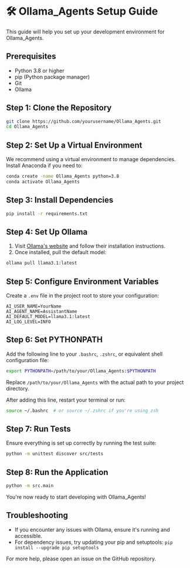 # 🛠️ Ollama_Agents Setup Guide

This guide will help you set up your development environment for Ollama_Agents.

## Prerequisites

- Python 3.8 or higher
- pip (Python package manager)
- Git
- Ollama

## Step 1: Clone the Repository

```bash
git clone https://github.com/yourusername/Ollama_Agents.git
cd Ollama_Agents
```

## Step 2: Set Up a Virtual Environment

We recommend using a virtual environment to manage dependencies.
Install Anaconda if you need to:

```bash
conda create -name Ollama_Agents python=3.8
conda activate Ollama_Agents
```

## Step 3: Install Dependencies

```bash
pip install -r requirements.txt
```

## Step 4: Set Up Ollama

1. Visit [Ollama's website](https://ollama.ai/) and follow their installation instructions.
2. Once installed, pull the default model:

```bash
ollama pull llama3.1:latest
```

## Step 5: Configure Environment Variables

Create a `.env` file in the project root to store your configuration:

```
AI_USER_NAME=YourName
AI_AGENT_NAME=AssistantName
AI_DEFAULT_MODEL=llama3.1:latest
AI_LOG_LEVEL=INFO
```

## Step 6: Set PYTHONPATH

Add the following line to your `.bashrc`, `.zshrc`, or equivalent shell configuration file:

```bash
export PYTHONPATH=/path/to/your/Ollama_Agents:$PYTHONPATH
```

Replace `/path/to/your/Ollama_Agents` with the actual path to your project directory.

After adding this line, restart your terminal or run:

```bash
source ~/.bashrc  # or source ~/.zshrc if you're using zsh
```

## Step 7: Run Tests

Ensure everything is set up correctly by running the test suite:

```bash
python -m unittest discover src/tests
```

## Step 8: Run the Application

```bash
python -m src.main
```

You're now ready to start developing with Ollama_Agents!

## Troubleshooting

- If you encounter any issues with Ollama, ensure it's running and accessible.
- For dependency issues, try updating your pip and setuptools:
  `pip install --upgrade pip setuptools`

For more help, please open an issue on the GitHub repository.
